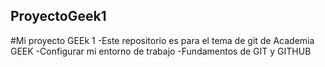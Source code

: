 ## ProyectoGeek1
#Mi proyecto GEEk 1
-Este repositorio es para el tema de git de Academia GEEK
-Configurar mi entorno de trabajo
-Fundamentos de GIT y GITHUB
